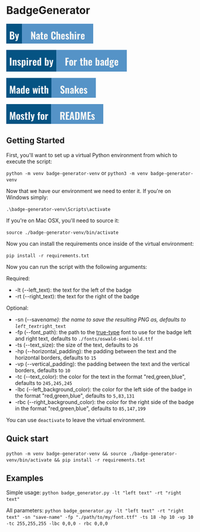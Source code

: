 # BadgeGenerator

![Author](./badges/author_badge.png)

![InspiredBy](./badges/inspired_badge.png)

![MadeWith](./badges/made_badge.png)

![ForTheBadge](./badges/for_badge.png)

## Getting Started

First, you'll want to set up a virtual Python environment from which to execute the script:

`python -m venv badge-generator-venv` or `python3 -m venv badge-generator-venv`

Now that we have our environment we need to enter it. If you're on Windows simply:

`.\badge-generator-venv\Scripts\activate`

If you're on Mac OSX, you'll need to source it:

`source ./badge-generator-venv/bin/activate`

Now you can install the requirements once inside of the virtual environment:

`pip install -r requirements.txt`

Now you can run the script with the following arguments:

Required:

- -lt (--left_text): the text for the left of the badge
- -rt (--right_text): the text for the right of the badge

Optional:

- -sn (--save*name): the name to save the resulting PNG as, defaults to `left_text`*`right_text`
- -fp (--font_path): the path to the [true-type](https://en.wikipedia.org/wiki/TrueType) font to use for the badge left and right text, defaults to `./fonts/oswald-semi-bold.ttf`
- -ts (--text_size): the size of the text, defaults to `26`
- -hp (--horizontal_padding): the padding between the text and the horizontal borders, defaults to `15`
- -vp (--vertical_padding): the padding between the text and the vertical borders, defaults to `10`
- -tc (--text_color): the color for the text in the format "red,green,blue", defaults to `245,245,245`
- -lbc (--left_background_color): the color for the left side of the badge in the format "red,green,blue", defaults to `5,83,131`
- -rbc (--right_background_color): the color for the right side of the badge in the format "red,green,blue", defaults to `85,147,199`

You can use `deactivate` to leave the virtual environment.

## Quick start

`python -m venv badge-generator-venv && source ./badge-generator-venv/bin/activate && pip install -r requirements.txt`

## Examples

Simple usage: `python badge_generator.py -lt "left text" -rt "right text"`

All parameters: `python badge_generator.py -lt "left text" -rt "right text" -sn "save-name" -fp "./path/to/my/font.ttf" -ts 18 -hp 10 -vp 10 -tc 255,255,255 -lbc 0,0,0 - rbc 0,0,0`
